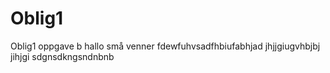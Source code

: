 # Oblig1
Oblig1 oppgave b
hallo små venner
fdewfuhvsadfhbiufabhjad
jhjjgiugvhbjbj
jihjgi
sdgnsdkngsndnbnb